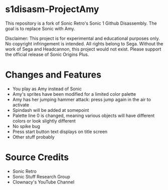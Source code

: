 s1disasm-ProjectAmy
============

This repository is a fork of Sonic Retro's Sonic 1 Github Disassembly. The goal is to replace Sonic with Amy.

Disclaimer:
This project is for experimental and educational purposes only. No copyright infringement is intended. All rights belong to Sega. Without the work of Sega and Headcannon, this project would not exist. Please support the official release of Sonic Origins Plus.

Changes and Features
============
* You play as Amy instead of Sonic
* Amy's sprites have been modified for a limited color palette
* Amy has her jumping hammer attack: press jump again in the air to activate
* Spindash will be added at somepoint
* Palette line 0 is changed, meaning various objects will have different colors or look slightly different
* No spike bug
* Press start button text displays on title screen
* Other stuff probably

Source Credits
============
* Sonic Retro
* Sonic Stuff Research Group
* Clownacy's YouTube Channel
